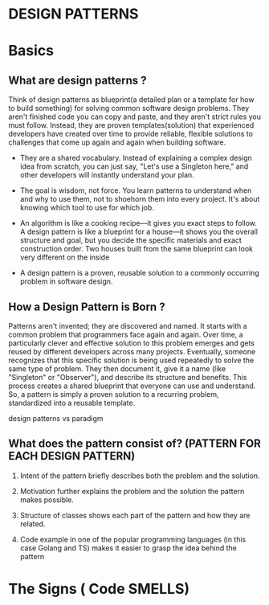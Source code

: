 # DESIGN PATTERNS

# Basics

## What are design patterns ?

Think of design patterns as blueprint(a detailed plan or a template for how to build something) for solving common software design problems. They aren't finished code you can copy and paste, and they aren't strict rules you must follow.
Instead, they are proven templates(solution) that experienced developers have created over time to provide reliable, flexible solutions to challenges that come up again and again when building software.

- They are a shared vocabulary. Instead of explaining a complex design idea from scratch, you can just say, "Let's use a Singleton here," and other developers will instantly understand your plan.

- The goal is wisdom, not force. You learn patterns to understand when and why to use them, not to shoehorn them into every project. It's about knowing which tool to use for which job.

- An algorithm is like a cooking recipe—it gives you exact steps to follow. A design pattern is like a blueprint for a house—it shows you the overall structure and goal, but you decide the specific materials and exact construction order. Two houses built from the same blueprint can look very different on the inside

- A design pattern is a proven, reusable solution to a commonly occurring problem in software design.


## How a Design Pattern is Born ?

Patterns aren't invented; they are discovered and named. It starts with a common problem that programmers face again and again. Over time, a particularly clever and effective solution to this problem emerges and gets reused by different developers across many projects. Eventually, someone recognizes that this specific solution is being used repeatedly to solve the same type of problem. They then document it, give it a name (like "Singleton" or "Observer"), and describe its structure and benefits. This process creates a shared blueprint that everyone can use and understand. So, a pattern is simply a proven solution to a recurring problem, standardized into a reusable template.

design patterns vs paradigm

## What does the pattern consist of? (PATTERN FOR EACH DESIGN PATTERN)  

1. Intent of the pattern briefly describes both the problem and the solution.

2. Motivation further explains the problem and the solution the pattern makes possible.

3. Structure of classes shows each part of the pattern and how they are related.

4. Code example in one of the popular programming languages (in this case Golang and TS) makes it easier to grasp the idea behind the pattern

# The Signs ( Code SMELLS)
